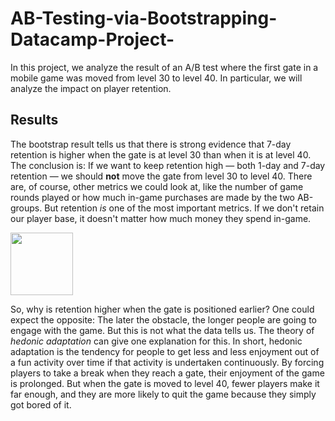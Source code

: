 # AB-Testing-via-Bootstrapping-Datacamp-Project-
In this project, we analyze the result of an A/B test where the first gate in a mobile game was moved from level 30 to level 40. In particular, we will analyze the impact on player retention.


## Results

<p>The bootstrap result tells us that there is strong evidence that 7-day retention is higher when the gate is at level 30 than when it is at level 40. The conclusion is: If we want to keep retention high — both 1-day and 7-day retention — we should <strong>not</strong> move the gate from level 30 to level 40. There are, of course, other metrics we could look at, like the number of game rounds played or how much in-game purchases are made by the two AB-groups. But retention <em>is</em> one of the most important metrics. If we don't retain our player base, it doesn't matter how much money they spend in-game.</p>
<p><img src="https://assets.datacamp.com/production/project_184/img/cookie_yellow.png" style="width:100px; float:center"> </p>
<p>So, why is retention higher when the gate is positioned earlier? One could expect the opposite: The later the obstacle, the longer people are going to engage with the game. But this is not what the data tells us. The theory of <em>hedonic adaptation</em> can give one explanation for this. In short, hedonic adaptation is the tendency for people to get less and less enjoyment out of a fun activity over time if that activity is undertaken continuously. By forcing players to take a break when they reach a gate, their enjoyment of the game is prolonged. But when the gate is moved to level 40, fewer players make it far enough, and they are more likely to quit the game because they simply got bored of it. </p>
